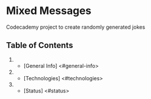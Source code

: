 # Mixed Messages
Codecademy project to create randomly generated jokes

## Table of Contents
1. * [General Info] <#general-info>
2. * [Technologies] <#technologies>
3. * [Status] <#status>

